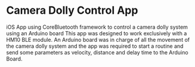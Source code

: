 # Camera Dolly Control App
iOS App using CoreBluetooth framework to control a camera dolly system using an Arduino board
This app was designed to work exclusively with a HM10 BLE module. An Arduino board was in charge of all the movement of the camera dolly system and the app was required to start a routine and send some parameters as velocity, distance and delay time to the Arduino Board. 
